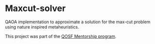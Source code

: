 # Maxcut-solver
QAOA implementation to approximate a solution for the max-cut problem using nature inspired metaheuristics. 


This project was part of the [QOSF Mentorship program](https://qosf.org/qc_mentorship/).
